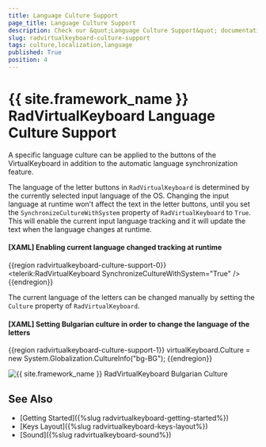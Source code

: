 ```yaml
---
title: Language Culture Support
page_title: Language Culture Support
description: Check our &quot;Language Culture Support&quot; documentation article for the on-screen RadVirtualKeyboard WPF control.
slug: radvirtualkeyboard-culture-support
tags: culture,localization,language
published: True
position: 4
---
```


# {{ site.framework_name }} RadVirtualKeyboard Language Culture Support

A specific language culture can be applied to the buttons of the VirtualKeyboard in addition to the automatic language synchronization feature.

The language of the letter buttons in `RadVirtualKeyboard` is determined by the currently selected input language of the OS. Changing the input language at runtime won't affect the text in the letter buttons, until you set the `SynchronizeCultureWithSystem` property of `RadVirtualKeyboard` to `True`. This will enable the current input language tracking and it will update the text when the language changes at runtime.

#### __[XAML] Enabling current language changed tracking at runtime__
{{region radvirtualkeyboard-culture-support-0}}	
	<telerik:RadVirtualKeyboard SynchronizeCultureWithSystem="True" />
{{endregion}}

The current language of the letters can be changed manually by setting the `Culture` property of `RadVirtualKeyboard`.

#### __[XAML] Setting Bulgarian culture in order to change the language of the letters__
{{region radvirtualkeyboard-culture-support-1}}	
	virtualKeyboard.Culture = new System.Globalization.CultureInfo("bg-BG");
{{endregion}}

![{{ site.framework_name }} RadVirtualKeyboard Bulgarian Culture](images/radvirtualkeyboard-culture-support-0.png)

## See Also
* [Getting Started]({%slug radvirtualkeyboard-getting-started%})
* [Keys Layout]({%slug radvirtualkeyboard-keys-layout%})
* [Sound]({%slug radvirtualkeyboard-sound%})
